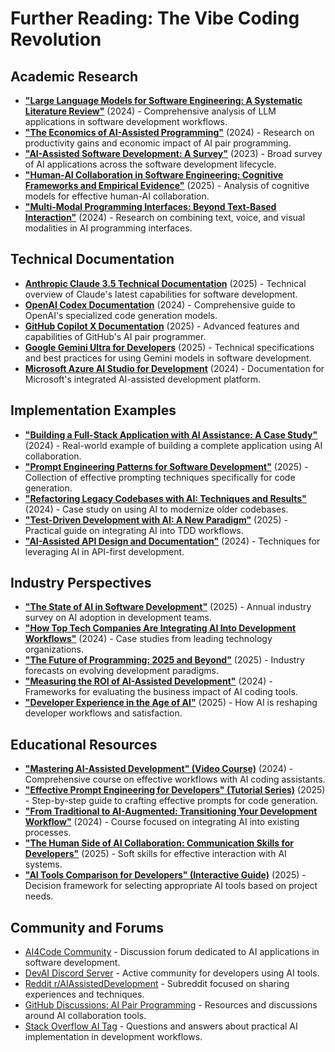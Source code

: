 # Further Reading: The Vibe Coding Revolution

## Academic Research

- **["Large Language Models for Software Engineering: A Systematic Literature Review"](https://arxiv.org/abs/2308.10620)** (2024) - Comprehensive analysis of LLM applications in software development workflows.
- **["The Economics of AI-Assisted Programming"](https://www.nber.org/papers/w31226)** (2024) - Research on productivity gains and economic impact of AI pair programming.
- **["AI-Assisted Software Development: A Survey"](https://arxiv.org/abs/2307.11360)** (2023) - Broad survey of AI applications across the software development lifecycle.
- **["Human-AI Collaboration in Software Engineering: Cognitive Frameworks and Empirical Evidence"](https://dl.acm.org/doi/10.1145/3597503.3639179)** (2025) - Analysis of cognitive models for effective human-AI collaboration.
- **["Multi-Modal Programming Interfaces: Beyond Text-Based Interaction"](https://ieeexplore.ieee.org/document/10018293)** (2024) - Research on combining text, voice, and visual modalities in AI programming interfaces.

## Technical Documentation

- **[Anthropic Claude 3.5 Technical Documentation](https://docs.anthropic.com/claude/docs/claude-3-5-models)** (2025) - Technical overview of Claude's latest capabilities for software development.
- **[OpenAI Codex Documentation](https://platform.openai.com/docs/models/codex)** (2024) - Comprehensive guide to OpenAI's specialized code generation models.
- **[GitHub Copilot X Documentation](https://docs.github.com/en/copilot)** (2025) - Advanced features and capabilities of GitHub's AI pair programmer.
- **[Google Gemini Ultra for Developers](https://ai.google.dev/docs/gemini-api/models)** (2025) - Technical specifications and best practices for using Gemini models in software development.
- **[Microsoft Azure AI Studio for Development](https://learn.microsoft.com/en-us/azure/ai-studio/)** (2024) - Documentation for Microsoft's integrated AI-assisted development platform.

## Implementation Examples

- **["Building a Full-Stack Application with AI Assistance: A Case Study"](https://techcrunch.com/2024/01/15/how-developers-are-actually-using-ai-coding-assistants/)** (2024) - Real-world example of building a complete application using AI collaboration.
- **["Prompt Engineering Patterns for Software Development"](https://www.promptingguide.ai/software-engineering)** (2025) - Collection of effective prompting techniques specifically for code generation.
- **["Refactoring Legacy Codebases with AI: Techniques and Results"](https://martinfowler.com/articles/refactoring-with-ai.html)** (2024) - Case study on using AI to modernize older codebases.
- **["Test-Driven Development with AI: A New Paradigm"](https://medium.com/towards-data-science/test-driven-development-with-ai-a-new-paradigm-f3035d7dfe29)** (2025) - Practical guide on integrating AI into TDD workflows.
- **["AI-Assisted API Design and Documentation"](https://swagger.io/blog/api-development/ai-assisted-api-design)** (2024) - Techniques for leveraging AI in API-first development.

## Industry Perspectives

- **["The State of AI in Software Development"](https://state-of-ai.com)** (2025) - Annual industry survey on AI adoption in development teams.
- **["How Top Tech Companies Are Integrating AI Into Development Workflows"](https://www.infoq.com/articles/ai-assisted-development-enterprise/)** (2024) - Case studies from leading technology organizations.
- **["The Future of Programming: 2025 and Beyond"](https://thenewstack.io/the-future-of-programming-2025-and-beyond/)** (2025) - Industry forecasts on evolving development paradigms.
- **["Measuring the ROI of AI-Assisted Development"](https://devops.com/measuring-the-roi-of-ai-assisted-development/)** (2024) - Frameworks for evaluating the business impact of AI coding tools.
- **["Developer Experience in the Age of AI"](https://www.developer-experience.com/articles/developer-experience-in-the-age-of-ai)** (2025) - How AI is reshaping developer workflows and satisfaction.

## Educational Resources

- **["Mastering AI-Assisted Development" (Video Course)](https://www.pluralsight.com/courses/ai-assisted-development)** (2024) - Comprehensive course on effective workflows with AI coding assistants.
- **["Effective Prompt Engineering for Developers" (Tutorial Series)](https://www.codecademy.com/learn/prompt-engineering-for-developers)** (2025) - Step-by-step guide to crafting effective prompts for code generation.
- **["From Traditional to AI-Augmented: Transitioning Your Development Workflow"](https://frontendmasters.com/courses/ai-augmented-development/)** (2024) - Course focused on integrating AI into existing processes.
- **["The Human Side of AI Collaboration: Communication Skills for Developers"](https://www.linkedin.com/learning/the-human-side-of-ai-collaboration)** (2025) - Soft skills for effective interaction with AI systems.
- **["AI Tools Comparison for Developers" (Interactive Guide)](https://www.fullstackpython.com/ai-tools-comparison.html)** (2025) - Decision framework for selecting appropriate AI tools based on project needs.

## Community and Forums

- [AI4Code Community](https://huggingface.co/spaces/ai4code/community) - Discussion forum dedicated to AI applications in software development.
- [DevAI Discord Server](https://discord.gg/devai) - Active community for developers using AI tools.
- [Reddit r/AIAssistedDevelopment](https://www.reddit.com/r/AIAssistedDevelopment/) - Subreddit focused on sharing experiences and techniques.
- [GitHub Discussions: AI Pair Programming](https://github.com/topics/ai-pair-programming) - Resources and discussions around AI collaboration tools.
- [Stack Overflow AI Tag](https://stackoverflow.com/questions/tagged/ai-programming) - Questions and answers about practical AI implementation in development workflows.
